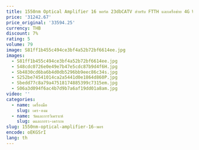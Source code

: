 ```yaml
---
title: 1550nm Optical Amplifier 16 พอร์ต 23dbCATV สําหรับ FTTH และเครือข่าย 4G Wi-Fi SC Connector ประเภทสายเคเบิลทีวีไฟเบอร์ EDFA Wave Division
price: '31242.67'
price_original: '33594.25'
currency: THB
discount: 7%
rating: 5
volume: 79
image: S81ff1b455c494ce3bf4a52b72bf6614ee.jpg
images:
  - S81ff1b455c494ce3bf4a52b72bf6614ee.jpg
  - S48cdc0726e0e49e7b47e5cdc87b9d4f6H.jpg
  - Sb4830cd6ba6b4d0db5296bb9eec86c34s.jpg
  - S252be74541014ca2a5441d0e1864d860P.jpg
  - Sbedd77c8a79a47518174885399c7315em.jpg
  - S06a3d094f6ac4b7d9b7a6af19dd01a8am.jpg
video: ''
categories:
  - name: เครื่องมือ
    slug: เคร-องม
  - name: วัดและการวิเคราะห์
    slug: ดและการว-เคราะห
slug: 1550nm-optical-amplifier-16-พอร
encode: oEKGSrI
lang: th
---
```

  